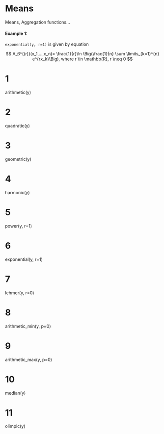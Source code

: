 # Means
Means, Aggregation functions...

#### Example 1:


`exponential(y, r=1)` is given by equation 

$$
A_6^{(r)}(x_1,...,x_n)= \frac{1}{r}\ln
    \Big(\frac{1}{n} \sum \limits_{k=1}^{n} e^{rx_k}\Big), where
    r \in \mathbb{R}, r \neq 0
$$


# 1
arithmetic(y)

# 2
quadratic(y)

# 3
geometric(y)

# 4
harmonic(y)

# 5
power(y, r=1)

# 6
exponential(y, r=1)

# 7
lehmer(y, r=0)

# 8
arithmetic_min(y, p=0)

# 9
arithmetic_max(y, p=0)

# 10
median(y)

# 11
olimpic(y)